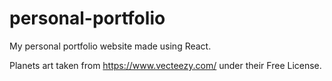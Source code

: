 # personal-portfolio
My personal portfolio website made using React.

Planets art taken from https://www.vecteezy.com/ under their Free License.
